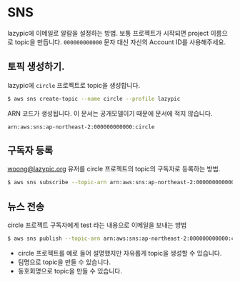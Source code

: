 # SNS
lazypic에 이메일로 알람을 설정하는 방법.
보통 프로젝트가 시작되면 project 이름으로 topic을 만듭니다.
`000000000000` 문자 대신 자신의 Account ID를 사용해주세요.

## 토픽 생성하기.
lazypic에 `circle` 프로젝트로 topic을 생성합니다.

```bash
$ aws sns create-topic --name circle --profile lazypic
```

ARN 코드가 생성됩니다. 이 문서는 공개모델이기 때문에 문서에 적지 않습니다.

```
arn:aws:sns:ap-northeast-2:000000000000:circle
```

## 구독자 등록

woong@lazypic.org 유저를 circle 프로젝트의 topic의 구독자로 등록하는 방법.

```bash
$ aws sns subscribe --topic-arn arn:aws:sns:ap-northeast-2:000000000000:circle --protocol email --notification-endpoint woong@lazypic.org --profile lazypic
```

## 뉴스 전송
circle 프로젝트 구독자에게 test 라는 내용으로 이메일을 보내는 방법

```bash
$ aws sns publish --topic-arn arn:aws:sns:ap-northeast-2:000000000000:circle --message "test" --profile lazypic
```

- circle 프로젝트를 예로 들어 설명했지만 자유롭게 topic을 생성할 수 있습니다.
- 팀명으로 topic을 만들 수 있습니다.
- 동호회명으로 topic을 만들 수 있습니다.
